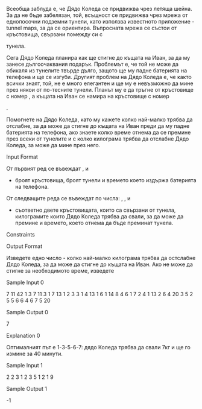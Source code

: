 Всеобща заблуда е, че Дядо Коледа се придвижва чрез летяща шейна. За да не бъде забелязан, той, всъщност се придвижва чрез мрежа от еднопосочни подземни тунели, като използва известното приложение - tunnel maps, за да се ориентира. Въпросната мрежа се състои от кръстовища, свързани помежду си с

тунела.

Сега Дядо Kоледа планира как ще стигне до къщата на Иван, за да му занесе дългоочаквания подарък. Проблемът е, че той не може да обикаля из тунелите твърде дълго, защото ще му падне батерията на телефона и ще се изгуби. Другият проблем на Дядо Коледа е, че както всички знаят, той, не е много елегантен и ще му е невъзможно да мине през някои от по-тесните тунели. Планът му е да тръгне от кръстовище с номер
, а къщата на Иван се намира на кръстовище с номер

.

Помогнете на Дядо Коледа, като му кажете колко най-малко трябва да отслабне, за да може да стигне до къщата на Иван преди да му падне батерията на телефона, ако знаете колко време отнема да се премине през всеки от тунелите и с колко килограма трябва да отслабне Дядо Коледа, за може да мине през него.

Input Format

От първият ред се въвеждат
, и

- броят кръстовища, броят тунели и времето което издържа батерията на телефона.

От следващите
реда се въвеждат по числа: , , и

- съответно двете кръстовищата, които са свързани от тунела, килограмите които Дядо Коледа трябва да свали, за да може да премине и времето, което отнема да бъде преминат тунела.

Constraints

Output Format

Изведете едно число - колко най-малко килограма трябва да остслабне Дядо Коледа, за да може да стигне до къщата на Иван. Ако не може да стигне за необходимото време, изведете

Sample Input 0

7 11 42
1 3 7 11
3 1 7 13
1 2 3 3
1 4 13 1
6 1 14 8
4 6 1 7
2 4 1 13
2 6 4 20
3 5 2 5
5 6 6 4
6 7 5 20

Sample Output 0

7

Explanation 0

Оптималният път е 1-3-5-6-7: дядо Коледа трябва да свали 7кг и ще го измине за 40 минути.

Sample Input 1

2 2 3
1 2 3 5
1 2 1 9

Sample Output 1

-1

